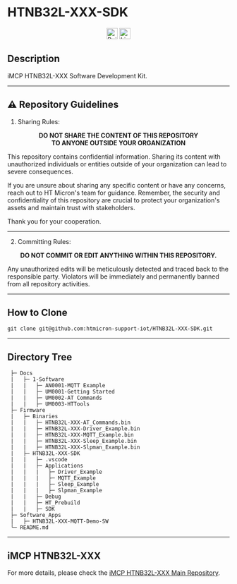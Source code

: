 # HTNB32L-XXX-SDK

<p align="center">
    <img alt="Build Status" src="https://github.com/htmicron-support-iot/HTNB32L-XXX-SDK/actions/workflows/build_test.yml/badge.svg" height="25">
  <a href="https://www.apache.org/licenses/LICENSE-2.0">
    <img alt="License" src="https://img.shields.io/badge/License-Apache_2.0-blue.svg" height="25">
  </a>
</p>

## Description

iMCP HTNB32L-XXX Software Development Kit.

<hr>

## :warning: Repository Guidelines

1. Sharing Rules:

<p align="center"><strong>DO NOT SHARE THE CONTENT OF THIS REPOSITORY<br>TO ANYONE OUTSIDE YOUR ORGANIZATION</strong></p>

This repository contains confidential information. Sharing its content  with unauthorized individuals or entities outside of your organization can lead to severe consequences.

If you are unsure about sharing any specific content or have any concerns,  reach out to HT Micron's team for guidance. Remember, the security and   confidentiality of this repository are crucial to protect your organization's assets and maintain trust with stakeholders.

Thank you for your cooperation.

<hr>

2. Committing Rules:

<p align="center"><strong>DO NOT COMMIT OR EDIT ANYTHING WITHIN THIS REPOSITORY.</strong></p> 
    
Any unauthorized edits will be meticulously detected and traced back to the responsible party. Violators will be immediately and permanently banned from all repository activities.

<hr>

## How to Clone 

```
git clone git@github.com:htmicron-support-iot/HTNB32L-XXX-SDK.git
```

<hr>

## Directory Tree

```
 ├─ Docs
 |   ├─ 1-Software
 |   |   ├─ AN0001-MQTT Example
 |   |   ├─ UM0001-Getting Started
 |   |   ├─ UM0002-AT Commands
 |   |   ├─ UM0003-HTTools
 ├─ Firmware
 |   ├─ Binaries
 |   |   ├─ HTNB32L-XXX-AT_Commands.bin
 |   |   ├─ HTNB32L-XXX-Driver_Example.bin
 |   |   ├─ HTNB32L-XXX-MQTT_Example.bin
 |   |   ├─ HTNB32L-XXX-Sleep_Example.bin
 |   |   ├─ HTNB32L-XXX-Slpman_Example.bin
 |   ├─ HTNB32L-XXX-SDK
 |   |   ├─ .vscode
 |   |   ├─ Applications
 |   |   |   ├─ Driver_Example
 |   |   |   ├─ MQTT_Example
 |   |   |   ├─ Sleep_Example
 |   |   |   ├─ Slpman_Example
 |   |   ├─ Debug
 |   |   ├─ HT_Prebuild
 |   |   ├─ SDK
 ├─ Software_Apps
 |   ├─ HTNB32L-XXX-MQTT-Demo-SW
 └─ README.md
```

<hr>

## iMCP HTNB32L-XXX

For more details, please check the [iMCP HTNB32L-XXX Main Repository](https://github.com/htmicron/htnb32l-xxx).
